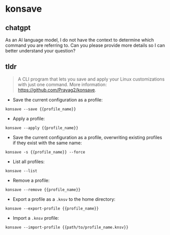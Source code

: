 # konsave 
## chatgpt 
As an AI language model, I do not have the context to determine which command you are referring to. Can you please provide more details so I can better understand your question? 

## tldr 
 
> A CLI program that lets you save and apply your Linux customizations with just one command.
> More information: <https://github.com/Prayag2/konsave>.

- Save the current configuration as a profile:

`konsave --save {{profile_name}}`

- Apply a profile:

`konsave --apply {{profile_name}}`

- Save the current configuration as a profile, overwriting existing profiles if they exist with the same name:

`konsave -s {{profile_name}} --force`

- List all profiles:

`konsave --list`

- Remove a profile:

`konsave --remove {{profile_name}}`

- Export a profile as a `.knsv` to the home directory:

`konsave --export-profile {{profile_name}}`

- Import a `.knsv` profile:

`konsave --import-profile {{path/to/profile_name.knsv}}`
